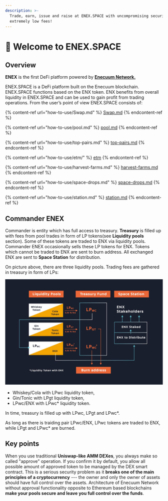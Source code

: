```yaml
---
description: >-
  Trade, earn, issue and raise at ENEX.SPACE with uncompromising security and
  extremely low fees!
---
```


# 🚀 Welcome to ENEX.SPACE

## Overview

**ENEX** is the first DeFi platform powered by [**Enecuum Network.**](https://enecuum.com/)

ENEX.SPACE is a DeFi platform built on the Enecuum blockchain. ENEX.SPACE functions based on the ENX token. ENX benefits from overall liquidity in ENEX.SPACE and can be used to gain profit from trading operations. From the user’s point of view ENEX.SPACE consists of:

{% content-ref url="how-to-use/Swap.md" %}
[Swap.md](how-to-use/Swap.md)
{% endcontent-ref %}

{% content-ref url="how-to-use/pool.md" %}
[pool.md](how-to-use/pool.md)
{% endcontent-ref %}

{% content-ref url="how-to-use/top-pairs.md" %}
[top-pairs.md](how-to-use/top-pairs.md)
{% endcontent-ref %}

{% content-ref url="how-to-use/etm/" %}
[etm](how-to-use/etm/)
{% endcontent-ref %}

{% content-ref url="how-to-use/harvest-farms.md" %}
[harvest-farms.md](how-to-use/harvest-farms.md)
{% endcontent-ref %}

{% content-ref url="how-to-use/space-drops.md" %}
[space-drops.md](how-to-use/space-drops.md)
{% endcontent-ref %}

{% content-ref url="how-to-use/station.md" %}
[station.md](how-to-use/station.md)
{% endcontent-ref %}

## Commander ENEX

Commander is entity which has full access to treasury. **Treasury** is filled up with fees from pool trades in form of LP tokens(see **Liquidity pools** section). Some of these tokens are traded to ENX via liquidity pools. Commander ENEX occasionally sells these LP tokens for ENX. Tokens which cannot be traded to ENX are sent to burn address. All exchanged ENX are sent to **Space Station** for distribution.

On picture above, there are three liquidity pools. Trading fees are gathered in treasury in form of LPs:

![](<.gitbook/assets/image (18).png>)

* Whiskey/Cola with LPwc liquidity token,
* Gin/Tonic with LPgt liquidity token,
* LPwc/ENX with LPwc\* liquidity token.

In time, treasury is filled up with LPwc, LPgt and LPwc\*.

As long as there is traiding pair LPwc/ENX, LPwc tokens are traded to ENX, while LPgt and LPwc\* are burned.

## Key points

When you use traditional **Uniswap-like AMM DEXes**, you always make so called "approve" operation. If you confirm it by default, you allow all possible amount of approved token to be managed by the DEX smart contract. This is a serious security problem as it **breaks one of the main principles of a cryptocurrency** --- the owner and only the owner of assets should have full control over the assets. Architecture of Enecuum Network without approval functionality opposite to Ethereum based blockchains **make your pools secure and leave you full control over the funds**.
